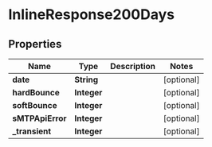 
# InlineResponse200Days

## Properties
Name | Type | Description | Notes
------------ | ------------- | ------------- | -------------
**date** | **String** |  |  [optional]
**hardBounce** | **Integer** |  |  [optional]
**softBounce** | **Integer** |  |  [optional]
**sMTPApiError** | **Integer** |  |  [optional]
**_transient** | **Integer** |  |  [optional]



